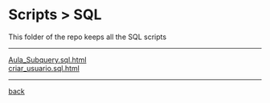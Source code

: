 # Scripts > SQL
This folder of the repo keeps all the SQL scripts

---------------------------
[Aula_Subquery.sql.html](Aula_Subquery.sql.html)<br>
[criar_usuario.sql.html](criar_usuario.sql.html)<br>

---------------------------

[back](../)
